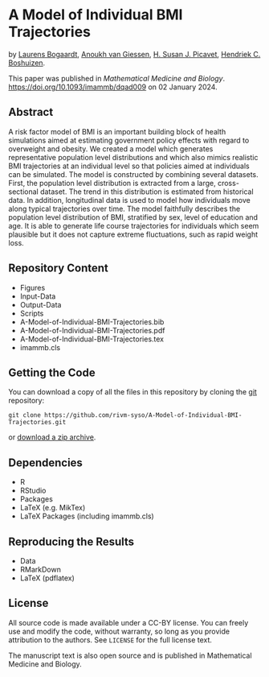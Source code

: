 # A Model of Individual BMI Trajectories

by [Laurens Bogaardt](https://orcid.org/0000-0002-7712-6627), [Anoukh van Giessen](https://orcid.org/0000-0003-4521-9500), [H. Susan J. Picavet](https://orcid.org/0000-0002-6895-165X), [Hendriek C. Boshuizen](https://orcid.org/0000-0002-3916-9095).

This paper was published in *Mathematical Medicine and Biology*. https://doi.org/10.1093/imammb/dqad009 on 02 January 2024.

## Abstract

A risk factor model of BMI is an important building block of health simulations aimed at estimating government policy effects with regard to overweight and obesity. We created a model which generates representative population level distributions and which also mimics realistic BMI trajectories at an individual level so that policies aimed at individuals can be simulated. The model is constructed by combining several datasets. First, the population level distribution is extracted from a large, cross-sectional dataset. The trend in this distribution is estimated from historical data. In addition, longitudinal data is used to model how individuals move along typical trajectories over time. The model faithfully describes the population level distribution of BMI, stratified by sex, level of education and age. It is able to generate life course trajectories for individuals which seem plausible but it does not capture extreme fluctuations, such as rapid weight loss.

## Repository Content

- Figures
- Input-Data
- Output-Data
- Scripts
- A-Model-of-Individual-BMI-Trajectories.bib
- A-Model-of-Individual-BMI-Trajectories.pdf
- A-Model-of-Individual-BMI-Trajectories.tex
- imammb.cls

## Getting the Code

You can download a copy of all the files in this repository by cloning the [git](https://git-scm.com/) repository:

    git clone https://github.com/rivm-syso/A-Model-of-Individual-BMI-Trajectories.git

or [download a zip archive](https://github.com/rivm-syso/A-Model-of-Individual-BMI-Trajectories/archive/refs/heads/master.zip).

## Dependencies

- R
- RStudio
- Packages
- LaTeX (e.g. MikTex)
- LaTeX Packages (including imammb.cls)

## Reproducing the Results

- Data
- RMarkDown
- LaTeX (pdflatex)

## License

All source code is made available under a CC-BY license. You can freely use and modify the code, without warranty, so long as you provide attribution to the authors. See `LICENSE` for the full license text.

The manuscript text is also open source and is published in Mathematical Medicine and Biology.